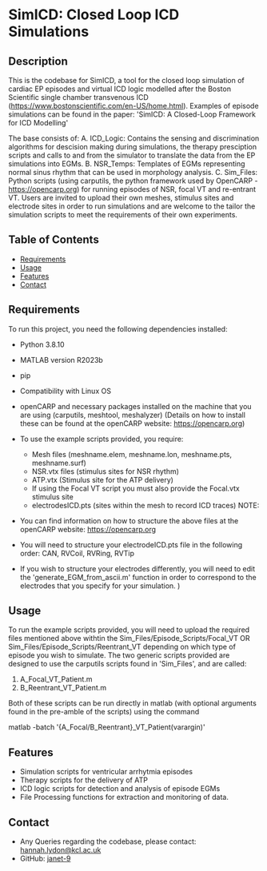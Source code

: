 
# SimICD: Closed Loop ICD Simulations

## Description

This is the codebase for SimICD, a tool for the closed loop simulation of cardiac EP episodes and virtual ICD logic modelled after the Boston Scientific single chamber transvenous ICD (https://www.bostonscientific.com/en-US/home.html). Examples of episode simulations can be found in the paper: 'SimICD: A Closed-Loop Framework for ICD Modelling'

The base consists of:
A. ICD_Logic: Contains the sensing and discrimination algorithms for descision making during simulations, the therapy presciption scripts and calls to and from the simulator to translate the data from the EP simulations into EGMs. 
B. NSR_Temps: Templates of EGMs representing normal sinus rhythm that can be used in morphology analysis. 
C. Sim_Files: Python scripts (using carputils, the python framework used by OpenCARP - https://opencarp.org) for running episodes of NSR, focal VT and re-entrant VT. Users are invited to upload their own meshes, stimulus sites and electrode sites in order to run simulations and are welcome to the tailor the simulation scripts to meet the requirements of their own experiments. 


## Table of Contents

- [Requirements](#requirements)
- [Usage](#usage)
- [Features](#features)
- [Contact](#contact)

## Requirements

To run this project, you need the following dependencies installed:

- Python 3.8.10
- MATLAB version R2023b 
- pip
- Compatibility with Linux OS 

- openCARP and necessary packages installed on the machine that you are using (carputils, meshtool, meshalyzer)
(Details on how to install these can be found at the openCARP website: https://opencarp.org)

- To use the example scripts provided, you require:
    - Mesh files (meshname.elem, meshname.lon, meshname.pts, meshname.surf)
    - NSR.vtx files (stimulus sites for NSR rhythm)
    - ATP.vtx (Stimulus site for the ATP delivery)
    - If using the Focal VT script you must also provide the Focal.vtx stimulus site 
    - electrodesICD.pts (sites within the mesh to record ICD traces)
NOTE:
- You can find information on how to structure the above files at the openCARP website: https://opencarp.org
- You will need to structure your electrodeICD.pts file in the following order: CAN, RVCoil, RVRing, RVTip 
- If you wish to structure your electrodes differently, you will need to edit the 'generate_EGM_from_ascii.m' function in order to correspond to the electrodes that you specify for your simulation. )


## Usage

 To run the example scripts provided, you will need to upload the required files mentioned above withtin the Sim_Files/Episode_Scripts/Focal_VT OR Sim_Files/Episode_Scripts/Reentrant_VT depending on which type of episode you wish to simulate. 
 The two generic scripts provided are designed to use the carputils scripts found in 'Sim_Files', and are called:

 1. A_Focal_VT_Patient.m 
 2. B_Reentrant_VT_Patient.m 
 
 Both of these scripts can be run directly in matlab (with optional arguments found in the pre-amble of the scripts) using the command 

 matlab -batch '{A_Focal/B_Reentrant}_VT_Patient(varargin)' 

## Features

- Simulation scripts for ventricular arrhytmia episodes
- Therapy scripts for the delivery of ATP
- ICD logic scripts for detection and analysis of episode EGMs 
- File Processing functions for extraction and monitoring of data. 


## Contact 
- Any Queries regarding the codebase, please contact:  [hannah.lydon@kcl.ac.uk](mailto:hannah.lydon@kcl.ac.uk)
- GitHub: [janet-9](https://github.com/janet-9)
